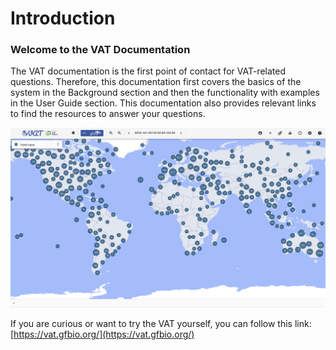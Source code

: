 # Introduction

### Welcome to the VAT Documentation

The VAT documentation is the first point of contact for VAT-related questions. Therefore, this documentation first covers the basics of the system in the Background section and then the functionality with examples in the User Guide section. This documentation also provides relevant links to find the resources to answer your questions.

![vat-introduction](images/vat-introduction.png)

If you are curious or want to try the VAT yourself, you can follow this link: [https://vat.gfbio.org/](https://vat.gfbio.org/)
